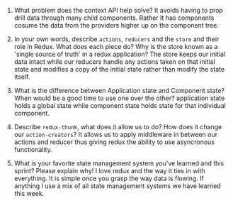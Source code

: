 1. What problem does the context API help solve?
   It avoids having to prop drill data through many child components. Rather It has components cosume the data from the providers higher up on the component tree.

1. In your own words, describe `actions`, `reducers` and the `store` and their role in Redux. What does each piece do? Why is the store known as a 'single source of truth' in a redux application?
   The store keeps our initial data intact while our reducers handle any actions taken on that initial state and modifies a copy of the initial state rather than modify the state itself.

1. What is the difference between Application state and Component state? When would be a good time to use one over the other?
   application state holds a global state while component state holds state for that individual component.

1. Describe `redux-thunk`, what does it allow us to do? How does it change our `action-creators`?
   It allows us to apply middleware in between our actions and reducer thus giving redux the ability to use asyncronous functionality.

1. What is your favorite state management system you've learned and this sprint? Please explain why!
   I love redux and the way it ties in with everything. It is simple once you grasp the way data is flowing. If anything I use a mix of all state management systems we have learned this week.
